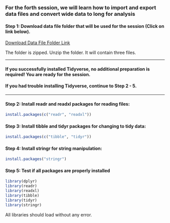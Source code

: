 ### For the forth session, we will learn how to import and export data files and convert wide data to long for analysis

#### Step 1: Download data file folder that will be used for the session (Click on link below).

[Download Data File Folder Link](https://github.com/sumeetpalsingh/R_course/raw/master/Preparation/Session4%20Files.zip)

The folder is zipped. Unzip the folder. It will contain three files. 

***
#### If you successfully installed Tidyverse, no additional preparation is required! You are ready for the session. 
#### If you had trouble installing Tidyverse, continue to Step 2 - 5.
***
#### Step 2: Install readr and readxl packages for reading files: 

```r
install.packages(c("readr", "readxl"))
```

#### Step 3: Install tibble and tidyr packages for changing to tidy data: 

```r
install.packages(c("tibble", "tidyr"))
```

#### Step 4: Install stringr for string manipulation: 

```r
install.packages("stringr")
```

#### Step 5: Test if all packages are properly installed 

```r
library(dplyr)
library(readr)
library(readxl)
library(tibble)
library(tidyr)
library(stringr)
```
All libraries should load without any error.
